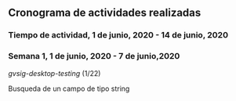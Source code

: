 ## Cronograma de actividades realizadas

### Tiempo de actividad, 1 de junio, 2020 - 14 de junio, 2020

### Semana 1, 1 de junio, 2020 - 7 de junio,2020

 *gvsig-desktop-testing* (1/22)

 Busqueda de un campo de tipo string
